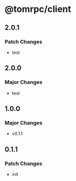 # @tomrpc/client

## 2.0.1

### Patch Changes

- test

## 2.0.0

### Major Changes

- test

## 1.0.0

### Major Changes

- v0.1.1

## 0.1.1

### Patch Changes

- init
